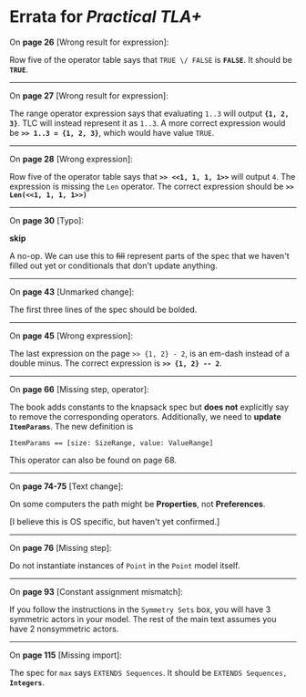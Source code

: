 # Errata for *Practical TLA+*

On **page 26** [Wrong result for expression]:
 
Row five of the operator table says that `TRUE \/ FALSE` is **`FALSE`**. It should be **`TRUE`**.

***

On **page 27** [Wrong result for expression]:
 
The range operator expression says that evaluating `1..3` will output **`{1, 2, 3}`**. TLC will instead represent it as `1..3`. A more correct expression would be **`>> 1..3 = {1, 2, 3}`**, which would have value `TRUE`.

***


On **page 28** [Wrong expression]:
 
Row five of the operator table says that **`>> <<1, 1, 1, 1>>`** will output `4`. The expression is missing the `Len` operator. The correct expression should be **`>> Len(<<1, 1, 1, 1>>)`**

***


On **page 30** [Typo]:
 
**skip**

A no-op. We can use this to ~~fill~~ represent parts of the spec that we haven't filled out yet or conditionals that don't update anything.

***


On **page 43** [Unmarked change]:
 
The first three lines of the spec should be bolded.

***

On **page 45** [Wrong expression]:
 
The last expression on the page `>> {1, 2} - 2`, is an em-dash instead of a double minus. The correct expression is **`>> {1, 2} -- 2`**.

***

On **page 66** [Missing step, operator]:
 
The book adds constants to the knapsack spec but **does not** explicitly say to remove the corresponding operators. Additionally, we need to **update `ItemParams`**. The new definition is

```tla
ItemParams == [size: SizeRange, value: ValueRange]
```

This operator can also be found on page 68.

***

On **page 74-75** [Text change]:
 
On some computers the path might be **Properties**, not **Preferences**.

[I believe this is OS specific, but haven't yet confirmed.]

***

On **page 76** [Missing step]:
 
Do not instantiate instances of `Point` in the `Point` model itself.

***

On **page 93** [Constant assignment mismatch]:
 
If you follow the instructions in the `Symmetry Sets` box, you will have 3 symmetric actors in your model. The rest of the main text assumes you have 2 nonsymmetric actors.

***

On **page 115** [Missing import]:
 
The spec for `max` says `EXTENDS Sequences`. It should be `EXTENDS Sequences,` **`Integers`**.
